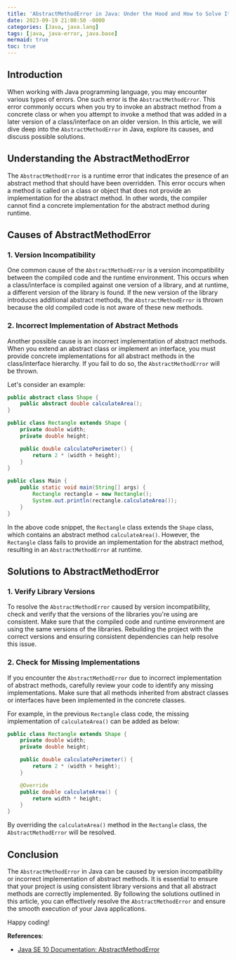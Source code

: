 ```yaml
---
title: 'AbstractMethodError in Java: Under the Hood and How to Solve It'
date: 2023-09-19 21:00:50 -0000
categories: [Java, java.lang]
tags: [java, java-error, java.base]
mermaid: true
toc: true
---
```



## Introduction

When working with Java programming language, you may encounter various types of errors. One such error is the `AbstractMethodError`. This error commonly occurs when you try to invoke an abstract method from a concrete class or when you attempt to invoke a method that was added in a later version of a class/interface on an older version. In this article, we will dive deep into the `AbstractMethodError` in Java, explore its causes, and discuss possible solutions.

## Understanding the AbstractMethodError

The `AbstractMethodError` is a runtime error that indicates the presence of an abstract method that should have been overridden. This error occurs when a method is called on a class or object that does not provide an implementation for the abstract method. In other words, the compiler cannot find a concrete implementation for the abstract method during runtime.

## Causes of AbstractMethodError

### 1. Version Incompatibility

One common cause of the `AbstractMethodError` is a version incompatibility between the compiled code and the runtime environment. This occurs when a class/interface is compiled against one version of a library, and at runtime, a different version of the library is found. If the new version of the library introduces additional abstract methods, the `AbstractMethodError` is thrown because the old compiled code is not aware of these new methods.

### 2. Incorrect Implementation of Abstract Methods

Another possible cause is an incorrect implementation of abstract methods. When you extend an abstract class or implement an interface, you must provide concrete implementations for all abstract methods in the class/interface hierarchy. If you fail to do so, the `AbstractMethodError` will be thrown.

Let's consider an example:

```java
public abstract class Shape {
    public abstract double calculateArea();
}

public class Rectangle extends Shape {
    private double width;
    private double height;

    public double calculatePerimeter() {
        return 2 * (width + height);
    }
}

public class Main {
    public static void main(String[] args) {
        Rectangle rectangle = new Rectangle();
        System.out.println(rectangle.calculateArea());
    }
}
```

In the above code snippet, the `Rectangle` class extends the `Shape` class, which contains an abstract method `calculateArea()`. However, the `Rectangle` class fails to provide an implementation for the abstract method, resulting in an `AbstractMethodError` at runtime.

## Solutions to AbstractMethodError

### 1. Verify Library Versions

To resolve the `AbstractMethodError` caused by version incompatibility, check and verify that the versions of the libraries you're using are consistent. Make sure that the compiled code and runtime environment are using the same versions of the libraries. Rebuilding the project with the correct versions and ensuring consistent dependencies can help resolve this issue.

### 2. Check for Missing Implementations

If you encounter the `AbstractMethodError` due to incorrect implementation of abstract methods, carefully review your code to identify any missing implementations. Make sure that all methods inherited from abstract classes or interfaces have been implemented in the concrete classes.

For example, in the previous `Rectangle` class code, the missing implementation of `calculateArea()` can be added as below:

```java
public class Rectangle extends Shape {
    private double width;
    private double height;

    public double calculatePerimeter() {
        return 2 * (width + height);
    }

    @Override
    public double calculateArea() {
        return width * height;
    }
}
```

By overriding the `calculateArea()` method in the `Rectangle` class, the `AbstractMethodError` will be resolved.

## Conclusion

The `AbstractMethodError` in Java can be caused by version incompatibility or incorrect implementation of abstract methods. It is essential to ensure that your project is using consistent library versions and that all abstract methods are correctly implemented. By following the solutions outlined in this article, you can effectively resolve the `AbstractMethodError` and ensure the smooth execution of your Java applications.

Happy coding!

**References**:
- [Java SE 10 Documentation: AbstractMethodError](https://docs.oracle.com/javase/10/docs/api/java/lang/AbstractMethodError.html)
